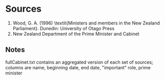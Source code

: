 # Sources

1. Wood, G. A. (1996) \textit{Ministers and members in the New Zealand Parliament}. Dunedin: University of Otago Press
2. New Zealand Department of the Prime Minister and Cabinet

## Notes

fullCabinet.txt contains an aggregated version of each set of sources; columns are name, beginning date, end date, "important" role, prime minister
